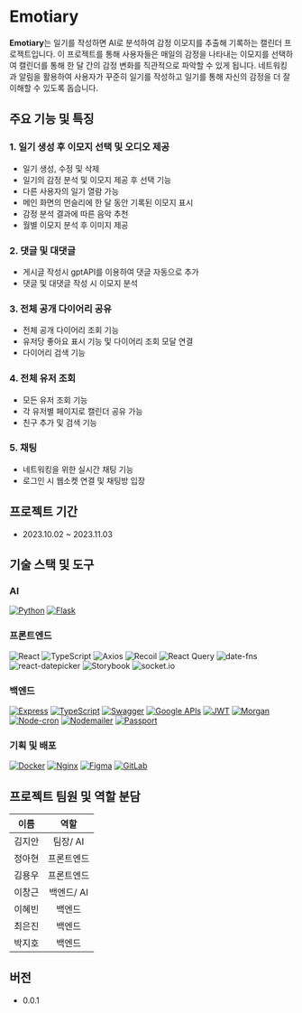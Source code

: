 # **Emotiary**

**Emotiary**는 일기를 작성하면 AI로 분석하여 감정 이모지를 추출해 기록하는 캘린더 프로젝트입니다. 이 프로젝트를 통해 사용자들은 매일의 감정을 나타내는 이모지를 선택하여 캘린더를 통해 한 달 간의 감정 변화를 직관적으로 파악할 수 있게 됩니다. 네트워킹과 알림을 활용하여 사용자가 꾸준히 일기를 작성하고 일기를 통해 자신의 감정을 더 잘 이해할 수 있도록 돕습니다.

## **주요 기능 및 특징**

### **1. 일기 생성 후 이모지 선택 및 오디오 제공**
 - 일기 생성, 수정 및 삭제
 - 일기의 감정 분석 및 이모지 제공 후 선택 기능
 - 다른 사용자의 일기 열람 가능
 - 메인 화면의 먼슬리에 한 달 동안 기록된 이모지 표시
 - 감정 분석 결과에 따른 음악 추천
 - 월별 이모지 분석 후 이미지 제공

### **2. 댓글 및 대댓글**
 - 게시글 작성시 gptAPI를 이용하여 댓글 자동으로 추가
 - 댓글 및 대댓글 작성 시 이모지 분석

### **3. 전체 공개 다이어리 공유** 
 - 전체 공개 다이어리 조회 기능
 - 유저당 좋아요 표시 기능 및 다이어리 조회 모달 연결
 - 다이어리 검색 기능

### **4. 전체 유저 조회**
 - 모든 유저 조회 기능
 - 각 유저별 페이지로 캘린더 공유 가능
 - 친구 추가 및 검색 기능

### **5. 채팅**
 - 네트워킹을 위한 실시간 채팅 기능
 - 로그인 시 웹소켓 연결 및 채팅방 입장

## **프로젝트 기간**

- 2023.10.02 ~ 2023.11.03

## **기술 스택 및 도구**

### AI
[![Python](https://img.shields.io/badge/Python-3.9.6-blue)](https://www.python.org/)
[![Flask](https://img.shields.io/badge/Flask-2.1.0-blue)](https://flask.palletsprojects.com/)

### 프론트엔드
![React](https://img.shields.io/badge/-React-222222?style=for-the-badge&logo=react)
![TypeScript](https://img.shields.io/badge/-TypeScript-3178C6?style=for-the-badge&logo=typescript&logoColor=ffffff)
![Axios](https://img.shields.io/badge/-Axios-007ACC?style=for-the-badge&logo=axios&logoColor=ffffff)
![Recoil](https://img.shields.io/badge/-Recoil-764ABC?style=for-the-badge&logo=recoil&logoColor=ffffff)
![React Query](https://img.shields.io/badge/-React_Query-FF4154?style=for-the-badge&logo=react-query&logoColor=ffffff)
![date-fns](https://img.shields.io/badge/-date--fns-EA4AAA?style=for-the-badge)
![react-datepicker](https://img.shields.io/badge/-react--datepicker-61DAFB?style=for-the-badge)
![Storybook](https://img.shields.io/badge/-Storybook-FF4785?style=for-the-badge&logo=storybook&logoColor=ffffff)
![socket.io](https://img.shields.io/badge/-socket.io-010101?style=for-the-badge&logo=socket.io&logoColor=ffffff)

### 백엔드

[![Express](https://img.shields.io/badge/Express-4.17.1-blue)](https://expressjs.com/)
[![TypeScript](https://img.shields.io/badge/TypeScript-4.0.3-blue)](https://www.typescriptlang.org/)
[![Swagger](https://img.shields.io/badge/Swagger-3.0.0-blue)](https://swagger.io/)
[![Google APIs](https://img.shields.io/badge/Google%20APIs-Latest-blue)](https://developers.google.com/apis-explorer)
[![JWT](https://img.shields.io/badge/JWT-Latest-blue)](https://jwt.io/)
[![Morgan](https://img.shields.io/badge/Morgan-1.10.0-blue)](https://www.npmjs.com/package/morgan)
[![Node-cron](https://img.shields.io/badge/Node--cron-2.0.3-blue)](https://www.npmjs.com/package/node-cron)
[![Nodemailer](https://img.shields.io/badge/Nodemailer-6.6.4-blue)](https://nodemailer.com/)
[![Passport](https://img.shields.io/badge/Passport-0.4.1-blue)](http://www.passportjs.org/)

### 기획 및 배포

[![Docker](https://img.shields.io/badge/Docker-Latest-blue)](https://www.docker.com/)
[![Nginx](https://img.shields.io/badge/Nginx-Latest-blue)](https://www.nginx.com/)
[![Figma](https://img.shields.io/badge/Figma-Latest-blue)](https://www.figma.com/)
[![GitLab](https://img.shields.io/badge/GitLab-Latest-blue)](https://about.gitlab.com/)


## **프로젝트 팀원 및 역할 분담**

|  이름  |             역할              |
| :----: | :---------------------------: |
| 김지안 | 팀장/ AI |
| 정아현 |      프론트엔드       |
| 김용우 |      프론트엔드       |
| 이창근 |      백엔드/ AI       |
| 이혜빈 |      백엔드       |
| 최은진 |      백엔드       |
| 박지호 |      백엔드       |

## **버전**

- 0.0.1

